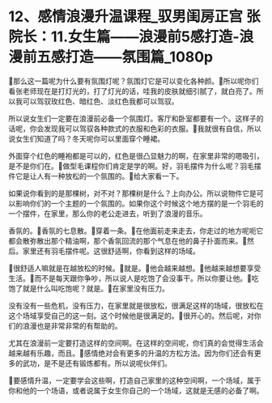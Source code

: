 # 12、感情浪漫升温课程_驭男闺房正宫 张院长：11.女生篇——浪漫前5感打造-浪漫前五感打造——氛围篇_1080p

🎼那么这一篇呢为什么要有氛围灯呢？氛围灯它是可以变化各种颜。🎼所以呢你们看张老师现在是打灯光的，打了灯光的话，哇我的皮肤就细引腻了，就白亮了。所以我可以驾驭玫红色、暗红色、淡红色我都可以驾驭。

所以说女生们一定要在浪漫前必备一个氛围灯。客厅和卧室都要有一个。这样子的话呢，你会发现我可以驾驭各种款式的衣服和色彩的衣服。🎼我就很有自信，所以说女生们知道了吗？冬天呢你可以里面穿个睡裙。

外面穿个红色的睡袍都是可以的，红色是很凸显魅力的啊，在家里非常的嗯吸引，是不是你们在。🎼做型毛课程你们肯定是学的啊。好，羽毛摆件为什么呢？羽毛摆件它是让人有一种放松的一个氛围的。🎼给大家看一下。

如果说你看到的是那棵树，对不对？那棵树是什么？上向办公。所以说物件它是可以影响你们的一个主题的一个氛围的。如果你这个时候这个地方摆的是一个羽毛的一个摆件，在家里，那么你的老公走进去，听到了浪漫的音乐。

香氛的。🎼香氛的七息散。🎼穿着一条。🎼在他面前走来走去，你走过的地方呢呃它都会散弥散出那个精油啊，那个香氛回流的那个气息在他的鼻子扑面而来。🎼然后。家里还有羽毛摆件呢。这很舒适啊，你看到这样的场域。

🎼很舒适人嘛就是在越放松的时候。🎼就是。🎼他会越来越想。🎼他越来越想要享受生活。🎼而不是每天跟你争吵，所以说人是吃饱了会没事干。所以你要让他。🎼吃饱了就是什么叫吃饱呢？就是。🎼在家里没有压力。

没有没有一些危机，没有压力，在家里就是很放松，很满足这样的场域，很放松在这个场域享受自己的这一刻。这个时候他是很满足的。🎼很开心的。然后呢，对你们的浪漫也是非常非常的有帮助的。

尤其在浪漫前一定要打造这样的空间啊。在这样的空间呢，你们真的会觉得生活会越来越有乐趣，而且。🎼感情绝对会有更多的升温的方松方法。因为你们还会有更多的武功，是不是还有锻炼都有。所以说呢伙伴们。

🎼要感情升温，一定要学会这些啊，打造自己家里的这种空间啊，一个场域，属于你和他的一个场语，或者说属于女生你自己的一个场域，这就是无感的必备了啊。

